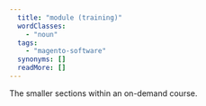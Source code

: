 ```yaml
---
  title: "module (training)"
  wordClasses: 
    - "noun"
  tags: 
    - "magento-software"
  synonyms: []
  readMore: []
---
```

The smaller sections within an on-demand course.
